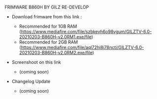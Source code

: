 FRIMWARE B860H BY GILZ RE-DEVELOP

* Download frimware from this link :
    + Recommended for 1GB RAM (https://www.mediafire.com/file/szbkevh6o98vgum/GILZTV-6.0-20210203-B860H-v2.0RM1.exe/file)
    + Recommended for 2GB RAM (https://www.mediafire.com/file/aql72hi8i78ncti/GILZTV-6.0-20210203-B860H-v2.0RM2.exe/file)

* Screenshoot on this link
    + (coming soon)

* Changelog Update
    + (coming soon)
